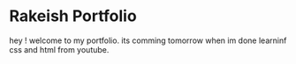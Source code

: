 # Rakeish Portfolio

hey ! welcome to my portfolio. its comming tomorrow when im done learninf css and html from youtube.